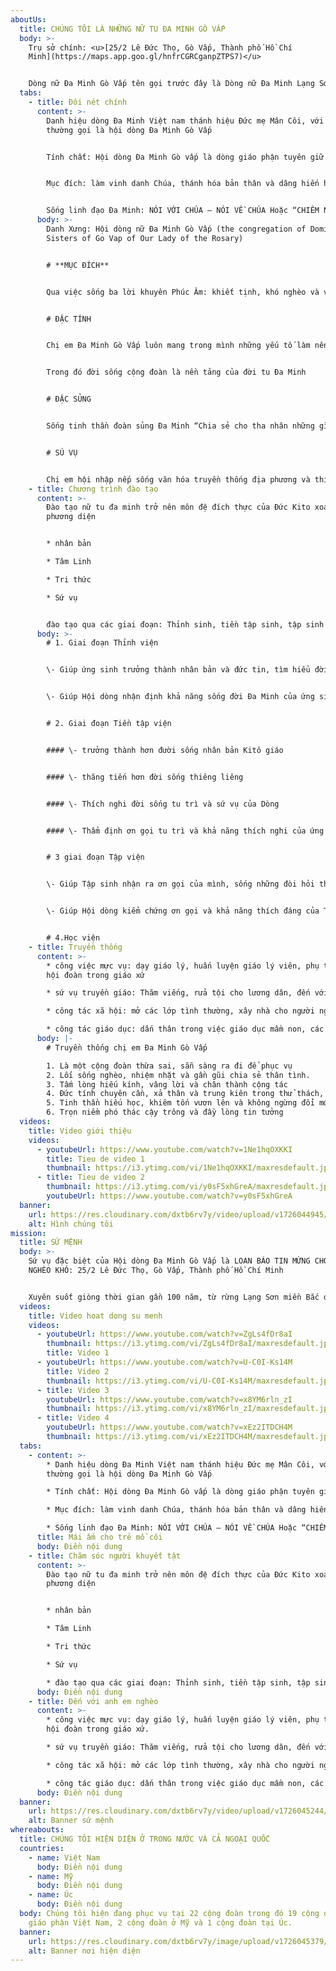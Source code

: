 ```yaml
---
aboutUs:
  title: CHÚNG TÔI LÀ NHỮNG NỮ TU ĐA MINH GÒ VẤP
  body: >-
    Trụ sở chính: <u>[25/2 Lê Đức Thọ, Gò Vấp, Thành phố Hồ Chí
    Minh](https://maps.app.goo.gl/hnfrCGRCganpZTPS7)</u>


    Dòng nữ Đa Minh Gò Vấp tên gọi trước đây là Dòng nữ Đa Minh Lạng Sơn, là Dòng địa phận thuộc Tổng Giáo phận Sài Gòn.
  tabs:
    - title: Đôi nét chính
      content: >-
        Danh hiệu dòng Đa Minh Việt nam thánh hiệu Đức mẹ Mân Côi, với tên
        thường gọi là hội dòng Đa Minh Gò Vấp


        Tính chất: Hội dòng Đa Minh Gò vấp là dòng giáo phận tuyên giữ công khai ba lời khuyên phúc âm: Khó nghèo, vâng phục và khiết tịnh


        Mục đích: làm vinh danh Chúa, thánh hóa bản thân và dâng hiến hoàn toàn cho việc loan báo tin mừng bằng cách thực thi ba lời khấn, khiết tịnh, khó nghèo và vâng phục theo luật dòng các chị em Đa Minh Việt Nam, nội quy hội dòng và tu luật thánh Augustino


        Sống linh đạo Đa Minh: NÓI VỚI CHÚA – NÓI VỀ CHÚA Hoặc “CHIÊM NIỆM VÀ TRUYỀN THÔNG”, Chia sẻ cho tha nhân những gì mình đã chiêm niệm
      body: >-
        Danh Xưng: Hội dòng nữ Đa Minh Gò Vấp (the congregation of Dominican
        Sisters of Go Vap of Our Lady of the Rosary)


        # **MỤC ĐÍCH**


        Qua việc sống ba lời khuyên Phúc Âm: khiết tịnh, khó nghèo và vâng phục, chị em biểu lộ ước muốn minh nhiên được hiến dâng trọn vẹn, được theo sát Đức Kitô và trở nên đồng hình đồng dạng với Người. Nhờ đó, chị em hướng đến mục đích của đời thánh hiến là đạt tới đức ái hoàn hảo bằng việc tôn vinh Thiên Chúa, xây dựng Hội Thánh và mưu cầu phần rỗi các linh hồn.


        # ĐẶC TÍNH


        Chị em Đa Minh Gò Vấp luôn mang trong mình những yếu tố làm nên đặc tính người nữ tu Đa Minh: đời sống Cộng đoàn, trung thành tuân giữ các lời khấn, sốt sắng cử hành phụng vụ cộng đoàn, chuyên chăm học hành và thi hành sứ vụ.


        Trong đó đời sống cộng đoàn là nền tảng của đời tu Đa Minh


        # ĐẶC SỦNG


        Sống tinh thần đoàn sủng Đa Minh “Chia sẻ cho tha nhân những gì mình đã chiêm niệm”, chị em Đa Minh Gò Vấp đón nhận đặc sủng: CÙNG MẸ MARIA MÂN CÔI, LOAN BÁO TIN MỪNG ĐỨC KITÔ VỚI LÒNG TRẮC ẨN.


        # SÚ VỤ


        Chị em hội nhập nếp sống văn hóa truyền thống địa phương và thi hành sứ vụ truyền giáo qua các hoạt động phù hợp với thời đại: giáo dục đức tin và văn hóa, mục vụ giáo xứ và bác ái xã hội.
    - title: Chương trình đào tạo
      content: >-
        Đào tạo nữ tu đa minh trở nên môn đệ đích thực của Đức Kito xoay quanh 4
        phương diện


        * nhân bản

        * Tâm Linh

        * Tri thức

        * Sứ vụ


        đào tạo qua các giai đoạn: Thỉnh sinh, tiền tập sinh, tập sinh và Học viện
      body: >-
        # 1. Giai đoạn Thỉnh viện


        \- Giúp ứng sinh trưởng thành nhân bản và đức tin, tìm hiểu đời sống tu trì và đặc sủng của Hội dòng


        \- Giúp Hội dòng nhận định khả năng sống đời Đa Minh của ứng sinh


        # 2. Giai đoạn Tiền tập viện


        #### \- trưởng thành hơn đười sống nhân bản Kitô giáo


        #### \- thăng tiến hơn đời sống thiêng liêng


        #### \- Thích nghi đời sống tu trì và sứ vụ của Dòng


        #### \- Thẩm định ơn gọi tu trì và khả năng thích nghi của ứng sinh


        # 3 giai đoạn Tập viện


        \- Giúp Tập sinh nhận ra ơn gọi của mình, sống những đòi hỏi thiết yếu của đời tu nếp sống Đa Minh và thấm nhuần tình thần của Hội dòng


        \- Giúp Hội dòng kiểm chứng ơn gọi và khả năng thích đáng của Tập sinh


        # 4.Học viện
    - title: Truyền thống
      content: >-
        * công việc mực vụ: dạy giáo lý, huấn luyện giáo lý viên, phụ trách các
        hội đoàn trong giáo xứ

        * sứ vụ truyền giáo: Thăm viếng, rửa tội cho lương dân, đến với và sống với, sống cùng với anh em dân tộc.

        * công tác xã hội: mở các lớp tình thường, xây nhà cho người nghèo, chăm sóc trẻ khuyết tật, mái ấm tình thương cho các trẻ em mồ côi

        * công tác giáo dục: dấn thân trong việc giáo dục mầm non, các lớp dạy kèm bán trú, nội trú
      body: |-
        # Truyền thống chị em Đa Minh Gò Vấp

        1. Là một cộng đoàn thừa sai, sẵn sàng ra đi để phục vụ
        2. Lối sống nghèo, nhiệm nhặt và gần gũi chia sẻ thân tình.
        3. Tấm lòng hiếu kính, vâng lời và chân thành cộng tác
        4. Đức tính chuyên cần, xả thân và trung kiên trong thử thách, bách hại
        5. Tinh thần hiếu học, khiêm tốn vươn lên và không ngừng đổi mới
        6. Trọn niềm phó thác cậy trông và đầy lòng tin tưởng
  videos:
    title: Video giới thiệu
    videos:
      - youtubeUrl: https://www.youtube.com/watch?v=1Ne1hqOXKKI
        title: Tieu de video 1
        thumbnail: https://i3.ytimg.com/vi/1Ne1hqOXKKI/maxresdefault.jpg
      - title: Tieu de video 2
        thumbnail: https://i3.ytimg.com/vi/y0sF5xhGreA/maxresdefault.jpg
        youtubeUrl: https://www.youtube.com/watch?v=y0sF5xhGreA
  banner:
    url: https://res.cloudinary.com/dxtb6rv7y/video/upload/v1726044945/GIOI_THIEU_k1grfw.mp4
    alt: Hình chúng tôi
mission:
  title: SỨ MỆNH
  body: >-
    Sứ vụ đặc biệt của Hội dòng Đa Minh Gò Vấp là LOAN BÁO TIN MỪNG CHO NGƯỜI
    NGHÈO KHÓ: 25/2 Lê Đức Thọ, Gò Vấp, Thành phố Hồ Chí Minh


    Xuyên suốt giòng thời gian gần 100 năm, từ rừng Lạng Sơn miền Bắc đến miền đảo Phú Quốc trời Nam, những họat động của chị em đa số tập trung ở các xứ truyền giáo hoặc xứ đạo miền quê. Đơn sơ, giản dị, hội nhập vào cuộc sống người lao động địa phương để khai hóa dân trí, gieo rắc tình thương và giáo dục niềm tin. Cho đi cái mình có. Làm điều mình có thể với một con tim yêu mến và hiến dâng trọn vẹn. Thật bé nhỏ và khiêm tốn! Chị em Đa Minh Lạng Sơn trong hình thành và phát triển, đến hôm nay Dòng đã có một chỗ đứng trong lòng Giáo hội. Hội dòng Đa Minh Lạng Sơn đang cùng nhịp bước với các hội dòng trong lòng Giáo hội Việt Nam và cùng với Giáo hội toàn cầu dấn thân “PHỤC VỤ ƠN CỨU ĐỘ”.
  videos:
    title: Video hoat dong su menh
    videos:
      - youtubeUrl: https://www.youtube.com/watch?v=ZgLs4fDr8aI
        thumbnail: https://i3.ytimg.com/vi/ZgLs4fDr8aI/maxresdefault.jpg
        title: Video 1
      - youtubeUrl: https://www.youtube.com/watch?v=U-C0I-Ks14M
        title: Video 2
        thumbnail: https://i3.ytimg.com/vi/U-C0I-Ks14M/maxresdefault.jpg
      - title: Video 3
        youtubeUrl: https://www.youtube.com/watch?v=x8YM6rln_zI
        thumbnail: https://i3.ytimg.com/vi/x8YM6rln_zI/maxresdefault.jpg
      - title: Video 4
        youtubeUrl: https://www.youtube.com/watch?v=xEz2ITDCH4M
        thumbnail: https://i3.ytimg.com/vi/xEz2ITDCH4M/maxresdefault.jpg
  tabs:
    - content: >-
        * Danh hiệu dòng Đa Minh Việt nam thánh hiệu Đức mẹ Mân Côi, với tên
        thường gọi là hội dòng Đa Minh Gò Vấp

        * Tính chất: Hội dòng Đa Minh Gò vấp là dòng giáo phận tuyên giữ công khai ba lời khuyên phúc âm: Khó nghèo, vâng phục và khiết tịnh

        * Mục đích: làm vinh danh Chúa, thánh hóa bản thân và dâng hiến hoàn toàn cho việc loan báo tin mừng bằng cách thực thi ba lời khấn, khiết tịnh, khó nghèo và vâng phục theo luật dòng các chị em Đa Minh Việt Nam, nội quy hội dòng và tu luật thánh Augustino

        * Sống linh đạo Đa Minh: NÓI VỚI CHÚA – NÓI VỀ CHÚA Hoặc “CHIÊM NIỆM VÀ TRUYỀN THÔNG”, Chia sẻ cho tha nhân những gì mình đã chiêm niệm
      title: Mái ấm cho trẻ mồ côi
      body: Điền nội dung
    - title: Chăm sóc người khuyết tật
      content: >-
        Đào tạo nữ tu đa minh trở nên môn đệ đích thực của Đức Kito xoay quanh 4
        phương diện


        * nhân bản

        * Tâm Linh

        * Tri thức

        * Sứ vụ

        * đào tạo qua các giai đoạn: Thỉnh sinh, tiền tập sinh, tập sinh và Học viện
      body: Điền nội dung
    - title: Đến với anh em nghèo
      content: >-
        * công việc mực vụ: dạy giáo lý, huấn luyện giáo lý viên, phụ trách các
        hội đoàn trong giáo xứ.

        * sứ vụ truyền giáo: Thăm viếng, rửa tội cho lương dân, đến với và sống với, sống cùng với anh em dân tộc.

        * công tác xã hội: mở các lớp tình thường, xây nhà cho người nghèo, chăm sóc trẻ khuyết tật, mái ấm tình thương cho các trẻ em mồ côi.

        * công tác giáo dục: dấn thân trong việc giáo dục mầm non, các lớp dạy kèm bán trú, nội trú.
      body: Điền nội dung
  banner:
    url: https://res.cloudinary.com/dxtb6rv7y/video/upload/v1726045244/TRUYEN_GIAO_BANER_klm7uf.mp4
    alt: Banner sứ mệnh
whereabouts:
  title: CHÚNG TÔI HIỆN DIỆN Ở TRONG NƯỚC VÀ CẢ NGOẠI QUỐC
  countries:
    - name: Việt Nam
      body: Điền nội dung
    - name: Mỹ
      body: Điền nội dung
    - name: Úc
      body: Điền nội dung
  body: Chúng tôi hiện đang phục vụ tại 22 cộng đoàn trong đó 19 cộng đoàn thuộc 7
    giáo phận Việt Nam, 2 cộng đoàn ở Mỹ và 1 cộng đoàn tại Úc.
  banner:
    url: https://res.cloudinary.com/dxtb6rv7y/image/upload/v1726045379/2_hjoqk6.svg
    alt: Banner nơi hiện diện
---
```

